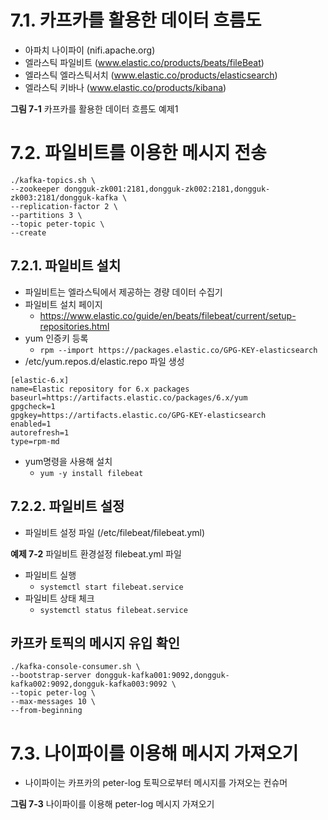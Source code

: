 # 7.1. 카프카를 활용한 데이터 흐름도

- 아파치 나이파이 (nifi.apache.org)
- 엘라스틱 파일비트 (www.elastic.co/products/beats/fileBeat)
- 엘라스틱 엘라스틱서치 (www.elastic.co/products/elasticsearch)
- 엘라스틱 키바나 (www.elastic.co/products/kibana)

**그림 7-1** 카프카를 활용한 데이터 흐름도 예제1

# 7.2. 파일비트를 이용한 메시지 전송

```
./kafka-topics.sh \
--zookeeper dongguk-zk001:2181,dongguk-zk002:2181,dongguk-zk003:2181/dongguk-kafka \
--replication-factor 2 \
--partitions 3 \
--topic peter-topic \
--create
```

## 7.2.1. 파일비트 설치

- 파일비트는 엘라스틱에서 제공하는 경량 데이터 수집기
- 파일비트 설치 페이지 
  - https://www.elastic.co/guide/en/beats/filebeat/current/setup-repositories.html
- yum 인증키 등록
  - `rpm --import https://packages.elastic.co/GPG-KEY-elasticsearch`
- /etc/yum.repos.d/elastic.repo 파일 생성
```
[elastic-6.x]
name=Elastic repository for 6.x packages
baseurl=https://artifacts.elastic.co/packages/6.x/yum
gpgcheck=1
gpgkey=https://artifacts.elastic.co/GPG-KEY-elasticsearch
enabled=1
autorefresh=1
type=rpm-md
```
- yum명령을 사용해 설치
  - `yum -y install filebeat`

## 7.2.2. 파일비트 설정

- 파일비트 설정 파일 (/etc/filebeat/filebeat.yml)

**예제 7-2** 파일비트 환경설정 filebeat.yml 파일

- 파일비트 실행
  - `systemctl start filebeat.service`
- 파일비트 상태 체크
  - `systemctl status filebeat.service`

## 카프카 토픽의 메시지 유입 확인

```
./kafka-console-consumer.sh \
--bootstrap-server dongguk-kafka001:9092,dongguk-kafka002:9092,dongguk-kafka003:9092 \
--topic peter-log \
--max-messages 10 \
--from-beginning
```

# 7.3. 나이파이를 이용해 메시지 가져오기

- 나이파이는 카프카의 peter-log 토픽으로부터 메시지를 가져오는 컨슈머

**그림 7-3** 나이파이를 이용해 peter-log 메시지 가져오기























